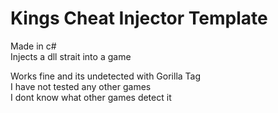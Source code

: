 # Kings Cheat Injector Template
Made in c#  
Injects a dll strait into a game  

  
Works fine and its undetected with Gorilla Tag  
I have not tested any other games  
I dont know what other games detect it
